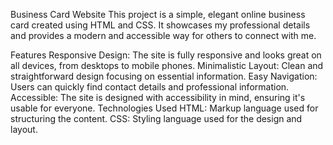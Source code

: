 Business Card Website
This project is a simple, elegant online business card created using HTML and CSS. It showcases my professional details and provides a modern and accessible way for others to connect with me.

Features
Responsive Design: The site is fully responsive and looks great on all devices, from desktops to mobile phones.
Minimalistic Layout: Clean and straightforward design focusing on essential information.
Easy Navigation: Users can quickly find contact details and professional information.
Accessible: The site is designed with accessibility in mind, ensuring it's usable for everyone.
Technologies Used
HTML: Markup language used for structuring the content.
CSS: Styling language used for the design and layout.

